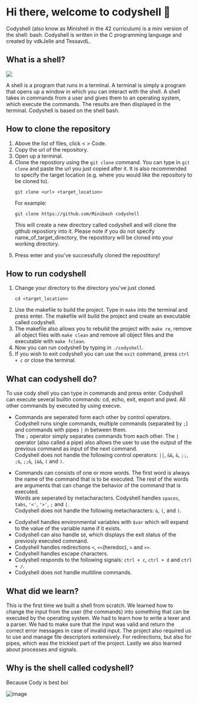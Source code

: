 <!DOCTYPE html>
<html><div class="welcome">
  <h1>Hi there, welcome to codyshell 👋</h1>
  <subtitle>Codyshell (also know as Minishell in the 42 curriculum) is a mini version of the shell: bash.
  Codyshell is written in the C programming language and created by vdkJelle and TessavdL.</subtitle>
</div>
<div class="shell">
  <h2>What is a shell?</h2>
  <img src="https://i0.wp.com/matt.might.net/articles/bash-by-example/images/bash-shell.png" />
  <p>A shell is a program that runs in a terminal. A terminal is simply a program that opens up a window in which you can interact with the shell. A shell
    takes in commands from a user and gives them to an operating system, which execute the commands. The results are then displayed in the terminal. Codyshell is based on the shell bash.</p>
</div>
<div class="clone">
  <h2>How to clone the repository</h2>
  <ol>
    <li>Above the list of files, click < > Code.</li>
    <li>Copy the url of the repository.</li>
    <li>Open up a terminal.</li>
    <li>Clone the repostiory using the <code>git clone</code> command. You can type in <code>git clone</code> and paste the url you just copied after it. It is also recommended to specify the target location (e.g. where you would like the repository to be cloned to).
<p>

```
git clone <url> <target_location>
```
  </p>
      <p>For example:</p><p>

```
git clone https://github.com/Minibash codyshell
```
  </p>
      <p>This will create a new directory called codyshell and will clone the github repostiory into it. Please note if you do not specify name_of_target_directory, the repostitory will be cloned into your working directory.</p>
    </li>
    <li>Press enter and you've successfully cloned the repostitory!</li>
  </ol>
</div>
<div class="run">
  <h2>How to run codyshell</h2>
  <ol>
    <li>Change your directory to the directory you've just cloned.</li><p>

```
cd <target_location>
```
  </p>
    <li>Use the makefile to build the project. Type in <code>make</code> into the terminal and press enter. The makefile will build the project and create an executable called codyshell.</li>
    <li>The makefile also allows you to rebuild the project with: <code>make re</code>, remove all object files with <code>make clean</code> and remove all object files and the executable with <code>make fclean</code>.</li>
    <li>Now you can run codyshell by typing in <code>./codyshell</code>.</li>
    <li>If you wish to exit codyshell you can use the <code>exit</code> command, press <code>ctrl + c</code> or close the terminal.</li>
  </ol>
</div>
<div class="commands">
  <h2>What can codyshell do?</h2>
  <p>To use cody shell you can type in commands and press enter. Codyshell can execute several builtin commands: cd, echo, exit, export and pwd. All other commands by executed by using execve.</p>
  <ul>
    <li>
      <p>Commands are seperated form each other by control operators. Codyshell runs single commands, multiple commands (separated by <code>;</code>) and commands with pipes <code>|</code> in between them.<br>
      The <code>;</code> operator simply separates commands from each other. The <code>|</code> operator (also called a pipe) also allows the user to use the output of the previous command as input of the next command.<br>
      Codyshell does not handle the following control operators: <code>||</code>, <code>&&</code>, <code>&</code>, <code>;;</code>, <code>;&</code>, <code>;;&</code>, <code>|&&</code>, <code>(</code> and <code>)</code>.</p>
    </li>
    <li>
      <p>Commands can consists of one or more words. The first word is always the name of the command that is to be executed. The rest of the words are arguments that can change the behavior of the command that is executed.<br>Words are seperated by metacharacters. Codyshell handles <code>spaces</code>, <code>tabs</code>, <code>'<'</code>, <code>'>'</code>, <code>;</code> and <code>|</code>.<br>
      Codyshell does not handle the following metacharacters: <code>&</code>, <code>(</code>, and <code>)</code>.</p>
    <li>Codyshell handles environmental variables with <code>$var</code> which will expand to the value of the variable name if it exists.</li>
    <li>Codyshell can also handle <code>$0</code>, which displays the exit status of the previosly executed command.</li>
    <li>Codyshell handles redirections <code><</code>, <code><<</code>(heredoc), <code>></code> and <code>>></code>.</li>
    <li>Codyshell handles escape characters.</li>
    <li>Codyshell responds to the following signals: <code>ctrl + c</code>, <code>ctrl + d</code> and <code>ctrl + /</code>.</li>
    <li>Codyshell does not handle multiline commands.</li>
  </ul>
</div>
<div class="learning_objectives">
  <h2>What did we learn?</h2>
  <p>This is the first time we built a shell from scratch. We learned how to change the input from the user (the commands) into something that can be executed by the operating system. We had to learn how to write a lexer and a parser. We had to make sure that the input was valid and return the correct error messages in case of invalid input. The project also required us to use and manage file descriptors extensively. For redirections, but also for pipes, which was the trickiest part of the project. Lastly we also learned about processes and signals.</p>
</div>
<div class="doggo">
  <h2>Why is the shell called codyshell?</h2>
  <p>Because Cody is best boi</p>
</div>
</html>

  ![image](https://github.com/vdkJelle/Minibash/assets/72658914/875429dc-4a3f-4148-a6fe-276b988df73b)


